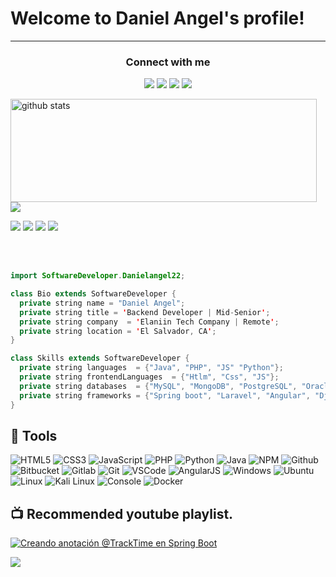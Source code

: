 <h1> Welcome to Daniel Angel's profile!</h1>

***
<h3 align="center">Connect with me</h3>
<p align="center">
  <a href= "https://www.linkedin.com/in/daniel-angel-6a7710187/"><img src="https://img.icons8.com/dusk/48/000000/linkedin.png"/></a>
  <a href= "https://twitter.com/Daniel_A_Angel?s=09"><img src="https://img.icons8.com/dusk/48/000000/twitter.png"/></a>
  <a href= "mailto:alexandermo1233@gmail.com"><img src="https://img.icons8.com/dusk/48/000000/gmail.png"/></a>
  <a href= "https://www.youtube.com/channel/UCRDsrn3PX9eJdqH74Zo6eFA/featured"><img src="https://img.icons8.com/dusk/48/000000/youtube--v2.png"/></a>
</p>

<p>
  <img align="left" width="490" height="165" src="https://github-readme-stats.vercel.app/api/?username=danielangel22&show_icons=true&title_color=fffffff&icon_color=000000&text_color=000000" alt="github stats"/>
  <a href="https://github.com/anuraghazra/github-readme-stats">
    <img align="center" src="https://github-readme-stats.anuraghazra1.vercel.app/api/top-langs/?username=danielangel22" />
  </a>
  <p>
    <img src="https://views.whatilearened.today/views/github/Danielangel22/views.svg"/>
    <a href="https://github.com/Danielangel22?tab=followers"><img src="https://img.shields.io/github/followers/Danielangel22?color=%234CC61E&label=GitHub%20Followers%20%3A"/></a>
    <a href="https://github.com/Danielangel22?tab=repositories"><img src="https://badges.frapsoft.com/os/v2/open-source.svg?v=103"/></a>
    <a href="https://github.com/Naereen/badges"><img src="https://img.shields.io/badge/badges-awesome-green.svg"/></a>
  </p>
</p>
<br/><br/>

<!--
**kaizoku-oh/kaizoku-oh** is a ✨ _special_ ✨ repository because its `README.md` (this file) appears on your GitHub profile.
-->

```java
import SoftwareDeveloper.Danielangel22;

class Bio extends SoftwareDeveloper {
  private string name = "Daniel Angel";
  private string title = 'Backend Developer | Mid-Senior';
  private string company  = 'Elaniin Tech Company | Remote';
  private string location = 'El Salvador, CA';
}

class Skills extends SoftwareDeveloper {
  private string languages  = {"Java", "PHP", "JS" "Python"};
  private string frontendLanguages  = {"Htlm", "Css", "JS"};
  private string databases  = {"MySQL", "MongoDB", "PostgreSQL", "Oracle", "Sqlite", "Sysbase", "SQL server"};
  private string frameworks = {"Spring boot", "Laravel", "Angular", "Django"};
}

```
## 🔧 Tools

![HTML5](https://img.icons8.com/color/30/html-5.png)
![CSS3](https://img.icons8.com/color/30/css3.png)
![JavaScript](https://img.icons8.com/color/30/javascript.png)
![PHP](https://img.icons8.com/color/30/php.png)
![Python](https://img.icons8.com/color/30/python.png)
![Java](https://img.icons8.com/color/30/java.png)
![NPM](https://img.icons8.com/color/30/npm.png)
![Github](https://img.icons8.com/material-outlined/30/github.png)
![Bitbucket](https://img.icons8.com/color/30/bitbucket.png)
![Gitlab](https://img.icons8.com/color/30/gitlab.png)
![Git](https://img.icons8.com/color/30/git.png)
![VSCode](https://img.icons8.com/color/30/visual-studio-code-2019.png)
![AngularJS](https://img.icons8.com/color/30/angularjs.png)
![Windows](https://img.icons8.com/color/30/windows-10.png)
![Ubuntu](https://img.icons8.com/color/30/ubuntu--v1.png)
![Linux](https://img.icons8.com/color/30/linux.png)
![Kali Linux](https://img.icons8.com/color/30/kali-linux.png)
![Console](https://img.icons8.com/color/30/console.png)
![Docker](https://img.icons8.com/color/30/docker.png)

## 📺 Recommended youtube playlist.

<!-- Feed workflow - https://github.com/gautamkrishnar/blog-post-workflow -->
<!-- YouTube Cards - WIP by DenverCoder1 -->


<!-- YOUTUBE:START -->
[![Creando anotación @TrackTime en Spring Boot](https://img.youtube.com/vi/s5gvbvQA9RE/0.jpg)](https://www.youtube.com/playlist?list=PLYLDZy0IuGzIJ_iQ6cTxyrU_YWgNsC5Xu)

<!-- YOUTUBE:END -->

[<img src="https://img.shields.io/badge/-Subscribe-red?style=for-the-badge&logo=youtube&logoColor=white"/>](https://www.youtube.com/channel/UCRDsrn3PX9eJdqH74Zo6eFA?sub_confirmation=1)
